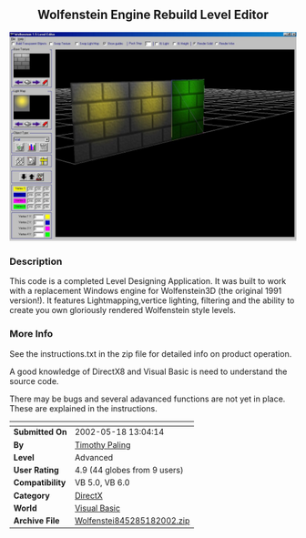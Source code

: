 ﻿<div align="center">

## Wolfenstein Engine Rebuild Level Editor

<img src="PIC200251882644749.jpg">
</div>

### Description

This code is a completed Level Designing Application. It was built to work with a replacement Windows engine for Wolfenstein3D (the original 1991 version!). It features Lightmapping,vertice lighting, filtering and the ability to create you own gloriously rendered Wolfenstein style levels.
 
### More Info
 
See the instructions.txt in the zip file for detailed info on product operation.

A good knowledge of DirectX8 and Visual Basic is need to understand the source code.

There may be bugs and several adavanced functions are not yet in place. These are explained in the instructions.


<span>             |<span>
---                |---
**Submitted On**   |2002-05-18 13:04:14
**By**             |[Timothy Paling](https://github.com/Planet-Source-Code/PSCIndex/blob/master/ByAuthor/timothy-paling.md)
**Level**          |Advanced
**User Rating**    |4.9 (44 globes from 9 users)
**Compatibility**  |VB 5\.0, VB 6\.0
**Category**       |[DirectX](https://github.com/Planet-Source-Code/PSCIndex/blob/master/ByCategory/directx__1-44.md)
**World**          |[Visual Basic](https://github.com/Planet-Source-Code/PSCIndex/blob/master/ByWorld/visual-basic.md)
**Archive File**   |[Wolfenstei845285182002\.zip](https://github.com/Planet-Source-Code/timothy-paling-wolfenstein-engine-rebuild-level-editor__1-34906/archive/master.zip)








